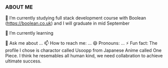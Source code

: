 ### ABOUT ME


 🔭 I’m currently studying full stack development course with Boolean (https://boolean.co.uk) and I will graduate in mid September
 
 🌱 I’m currently learning 


  💬 Ask me about ...
  📫 How to reach me: ...
  😄 Pronouns: ...
  ⚡ Fun fact: The profile I chose is charactor called Usoopp from Japanese Anime called One Piece. I think he resemables all human kind, we need collabration to  achieve ultimate success.
